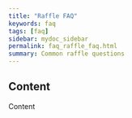 ```yaml
---
title: "Raffle FAQ"
keywords: faq
tags: [faq]
sidebar: mydoc_sidebar
permalink: faq_raffle_faq.html
summary: Common raffle questions 
---
```


## Content

Content
